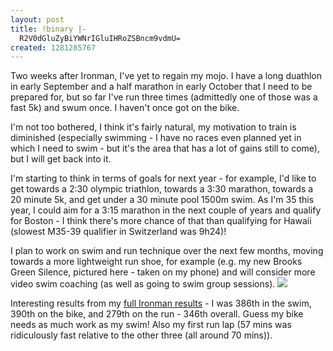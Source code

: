 ```yaml
---
layout: post
title: !binary |-
  R2V0dGluZyBiYWNrIGluIHRoZSBncm9vdmU=
created: 1281285767
---
```

Two weeks after Ironman, I've yet to regain my mojo. I have a long duathlon in early September and a half marathon in early October that I need to be prepared for, but so far I've run three times (admittedly one of those was a fast 5k) and swum once. I haven't once got on the bike. 

I'm not too bothered, I think it's fairly natural, my motivation to train is diminished (especially swimming - I have no races even planned yet in which I need to swim - but it's the area that has a lot of gains still to come), but I will get back into it. 

I'm starting to think in terms of goals for next year - for example, I'd like to get towards a 2:30 olympic triathlon, towards a 3:30 marathon, towards a 20 minute 5k, and get under a 30 minute pool 1500m swim. As I'm 35 this year, I could aim for a 3:15 marathon in the next couple of years and qualify for Boston - I think there's more chance of that than qualifying for Hawaii (slowest M35-39 qualifier in Switzerland was 9h24)!

I plan to work on swim and run technique over the next few months, moving towards a more lightweight run shoe, for example (e.g. my new Brooks Green Silence, pictured here - taken on my phone) and will consider more video swim coaching (as well as going to swim group sessions).
<img src="http://i34.twitgoo.com/140yz2b.jpg">

Interesting results from my <a href="http://services.datasport.com/2010/tri/ironman/ALFAT.HTM">full Ironman results</a> - I was 386th in the swim, 390th on the bike, and 279th on the run - 346th overall. Guess my bike needs as much work as my swim! Also my first run lap (57 mins was ridiculously fast relative to the other three (all around 70 mins)).



